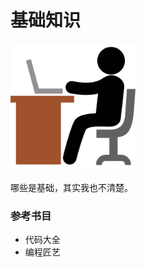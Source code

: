# 基础知识


<img src="/assets/working-with-laptop-svgrepo-com.svg" alt="" width="200">

<br>
<br>
哪些是基础，其实我也不清楚。

<br>

### 参考书目
- 代码大全
- 编程匠艺
